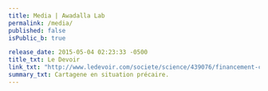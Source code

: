 ```yaml
---
title: Media | Awadalla Lab
permalink: /media/
published: false
isPublic_b: true

release_date: 2015-05-04 02:23:33 -0500
title_txt: Le Devoir
link_txt: "http://www.ledevoir.com/societe/science/439076/financement-cartagene-en-situation-precaire"
summary_txt: Cartagene en situation précaire.
---
```

